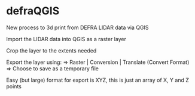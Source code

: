 # defraQGIS
New process to 3d print from DEFRA LIDAR data via QGIS

Import the LIDAR data into QGIS as a raster layer

Crop the layer to the extents needed

Export the layer using:
 => Raster | Conversion | Translate (Convert Format)
 => Choose to save as a temporary file

Easy (but large) format for export is XYZ, this is just an array of X, Y and Z points
